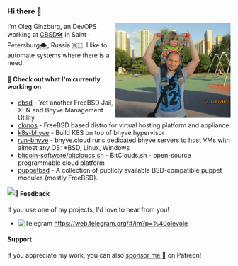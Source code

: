 ### Hi there 👋

<img align="right" src="https://raw.githubusercontent.com/olevole/olevole/main/assets/olevole.jpg" width="260">

I'm Oleg Ginzburg, an DevOPS working at [CBSD:hammer_and_wrench:](https://github.com/cbsd) in Saint-Petersburg:cloud_with_snow:, Russia :ru:.
I like to automate systems where there is a need.

#### 👷 Check out what I'm currently working on

- [cbsd](https://github.com/cbsd) - Yet another FreeBSD Jail, XEN and Bhyve Management Utility
- [clonos](https://github.com/clonos) - FreeBSD based distro for virtual hosting platform and appliance
- [k8s-bhyve](https://github.com/k8s-bhyve) - Build K8S on top of bhyve hypervisor
- [run-bhyve](https://bhyve.cloud/) - bhyve.cloud runs dedicated bhyve servers to host VMs with almost any OS: *BSD, Linux, Windows
- [bitcoin-software/bitclouds.sh](https://bitclouds.sh/) - BitClouds.sh - open-source programmable cloud platform
- [puppetbsd](https://github.com/PuppetBSD) - A collection of publicly available BSD-compatible puppet modules (mostly FreeBSD).

<img align="left" src="https://github-readme-stats.vercel.app/api?username=olevole&show_icons=true&hide_border=true&hide_title=true&include_all_commits=true&count_private=true&hide_rank=true" />

#### 💬 Feedback

If you use one of my projects, I'd love to hear from you!
- <img src="https://raw.githubusercontent.com/FortAwesome/Font-Awesome/master/svgs/brands/telegram.svg" width="20" alt="Telegram" /> https://web.telegram.org/#/im?p=%40olevole


#### Support

If you appreciate my work, you can also [sponsor me 💚](https://www.patreon.com/clonos) on Patreon!


<!--
**olevole/olevole** is a ✨ _special_ ✨ repository because its `README.md` (this file) appears on your GitHub profile.

Here are some ideas to get you started:

- 🔭 I’m currently working on ...
- 🌱 I’m currently learning ...
- 👯 I’m looking to collaborate on ...
- 🤔 I’m looking for help with ...
- 💬 Ask me about ...
- 📫 How to reach me: ...
- 😄 Pronouns: ...
- ⚡ Fun fact: ...
-->
